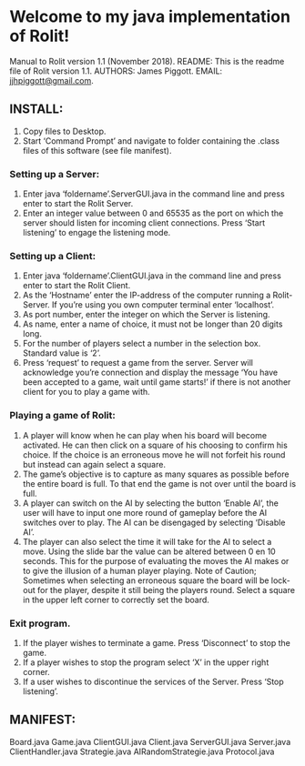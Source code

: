 # Welcome to my java implementation of Rolit!

Manual to Rolit version 1.1 (November 2018).
README: This is the readme file of Rolit version 1.1. 
AUTHORS: James Piggott.
EMAIL: jjhpiggott@gmail.com.

## INSTALL:
1. Copy files to Desktop.
2. Start ‘Command Prompt’ and navigate to folder containing the .class files of this software (see file manifest).

### Setting up a Server:
1. Enter java ‘foldername’.ServerGUI.java in the command line and press enter to start the Rolit Server.
2. Enter an integer value between 0 and 65535 as the port on which the server should listen for incoming client connections. Press ‘Start listening’ to engage the listening mode.

### Setting up a Client:
1. Enter java ‘foldername’.ClientGUI.java in the command line and press enter to start the Rolit Client.
2. As the ‘Hostname’ enter the IP-address of the computer running a Rolit-Server. If you’re using you own computer terminal enter ‘localhost’.
3. As port number, enter the integer on which the Server is listening.
4. As name, enter a name of choice, it must not be longer than 20 digits long.
5. For the number of players select a number in the selection box. Standard value is ‘2’. 
6. Press ‘request’ to request a game from the server. Server will acknowledge you’re connection and display the message ‘You have been accepted to a game, wait until game starts!’ if there is not another client for you to play a game with.

### Playing a game of Rolit:
1. A player will know when he can play when his board will become activated. He can then click on a square of his choosing to confirm his choice. If the choice is an erroneous move he will not forfeit his round but instead can again select a square.
2. The game’s objective is to capture as many squares as possible before the entire board is full. To that end the game is not over until the board is full.
3. A player can switch on the AI by selecting the button ‘Enable AI’, the user will have to input one more round of gameplay before the AI switches over to play. The AI can be disengaged by selecting ‘Disable AI’.
4. The player can also select the time it will take for the AI to select a move. Using the slide bar the value can be altered between 0 en 10 seconds. This for the purpose of evaluating the moves the AI makes or to give the illusion of a human player playing.
Note of Caution; Sometimes when selecting an erroneous square the board will be lock-out for the player, despite it still being the players round. Select a square in the upper left corner to correctly set the board.

### Exit program.
1. If the player wishes to terminate a game. Press ‘Disconnect’ to stop the game.
2. If a player wishes to stop the program select ‘X’ in the upper right corner.
3. If a user wishes to discontinue the services of the Server. Press ‘Stop listening’.

## MANIFEST:
Board.java
Game.java
ClientGUI.java
Client.java
ServerGUI.java
Server.java
ClientHandler.java
Strategie.java
AIRandomStrategie.java
Protocol.java
